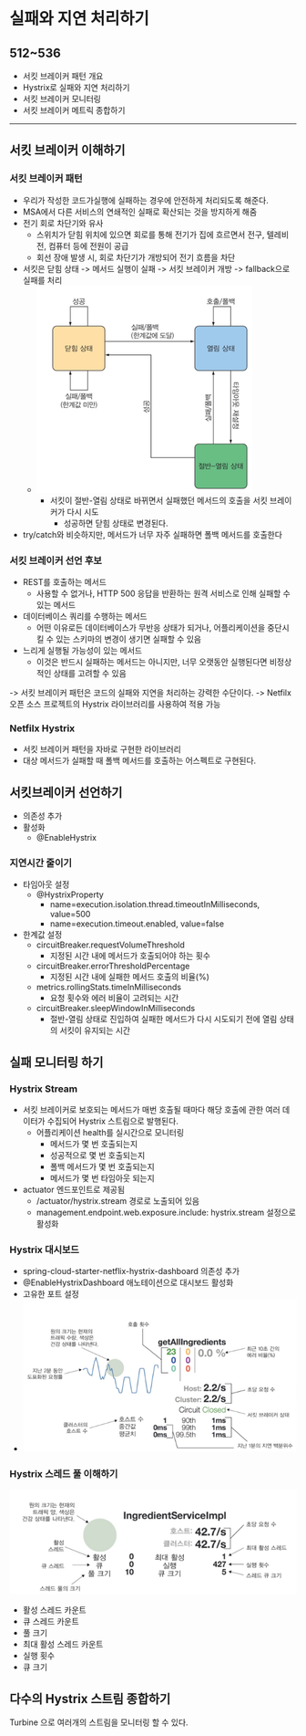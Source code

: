 # 실패와 지연 처리하기 
512~536
----
- 서킷 브레이커 패턴 개요
- Hystrix로 실패와 지연 처리하기
- 서킷 브레이커 모니터링
- 서킷 브레이커 메트릭 종합하기
----

## 서킷 브레이커 이해하기
### 서킷 브레이커 패턴
- 우리가 작성한 코드가실행에 실패하는 경우에 안전하게 처리되도록 해준다.
- MSA에서 다른 서비스의 연쇄적인 실패로 확산되는 것을 방지하게 해줌
- 전기 회로 차단기와 유사
  - 스위치가 닫힘 위치에 있으면 회로를 통해 전기가 집에 흐르면서 전구, 텔레비전, 컴퓨터 등에 전원이 공급
  - 회선 장애 발생 시, 회로 차단기가 개방되어 전기 흐름을 차단
- 서킷은 닫힘 상태 -> 메서드 실행이 실패 -> 서킷 브레이커 개방 -> fallback으로 실패를 처리
  - ![img_1.png](img_1.png)
    - 서킷이 절반-열림 상태로 바뀌면서 실패했던 메서드의 호출을 서킷 브레이커가 다시 시도
      - 성공하면 닫힘 상태로 변경된다.
- try/catch와 비슷하지만, 메서드가 너무 자주 실패하면 폴백 메서드를 호출한다

### 서킷 브레이커 선언 후보
- REST를 호출하는 메서드
  - 사용할 수 없거나, HTTP 500 응답을 반환하는 원격 서비스로 인해 실패할 수 있는 메서드
- 데이터베이스 쿼리를 수행하는 메서드
  - 어떤 이유로든 데이터베이스가 무반응 상태가 되거나, 어플리케이션을 중단시킬 수 있는 스키마의 변경이 생기면 실패할 수 있음
- 느리게 실행될 가능성이 있는 메서드
  - 이것은 반드시 실패하는 메서드는 아니지만, 너무 오랫동안 실행된다면 비정상적인 상태를 고려할 수 있음

-> 서킷 브레이커 패턴은 코드의 실패와 지연을 처리하는 강력한 수단이다.
-> Netfilx 오픈 소스 프로젝트의 Hystrix 라이브러리를 사용하여 적용 가능

### Netfilx Hystrix
- 서킷 브레이커 패턴을 자바로 구현한 라이브러리
- 대상 메서드가 실패할 때 폴백 메서드를 호출하는 어스펙트로 구현된다.

## 서킷브레이커 선언하기
- 의존성 추가
- 활성화
  - @EnableHystrix

### 지연시간 줄이기
- 타임아웃 설정
  - @HystrixProperty
    - name=execution.isolation.thread.timeoutInMilliseconds, value=500
    - name=execution.timeout.enabled, value=false
- 한계값 설정
  - circuitBreaker.requestVolumeThreshold
    - 지정된 시간 내에 메서드가 호출되어야 하는 횟수
  - circuitBreaker.errorThresholdPercentage
    - 지정된 시간 내에 실패한 메서드 호출의 비율(%)
  - metrics.rollingStats.timeInMilliseconds
    - 요청 횟수와 에러 비율이 고려되는 시간
  - circuitBreaker.sleepWindowInMilliseconds
    - 절반-열림 상태로 진입하여 실패한 메서드가 다시 시도되기 전에 열림 상태의 서킷이 유지되는 시간

## 실패 모니터링 하기
### Hystrix Stream
- 서킷 브레이커로 보호되는 메서드가 매번 호출될 때마다 해당 호출에 관한 여러 데이터가 수집되어 Hystrix 스트림으로 발행된다.
  - 어플리케이션 health를 실시간으로 모니터링
    - 메서드가 몇 번 호출되는지
    - 성공적으로 몇 번 호출되는지
    - 폴백 메서드가 몇 번 호출되는지
    - 메서드가 몇 번 타임아웃 되는지
- actuator 엔드포인트로 제공됨
  - /actuator/hystrix.stream 경로로 노출되어 있음
  - management.endpoint.web.exposure.include: hystrix.stream 설정으로 활성화

### Hystrix 대시보드
- spring-cloud-starter-netflix-hystrix-dashboard 의존성 추가
- @EnableHystrixDashboard 애노테이션으로 대시보드 활성화
- 고유한 포트 설정
- ![img_2.png](img_2.png)

### Hystrix 스레드 풀 이해하기
![img_3.png](img_3.png)
- 활성 스레드 카운트
- 큐 스레드 카운트
- 풀 크기
- 최대 활성 스레드 카운트
- 실행 횟수
- 큐 크기

## 다수의 Hystrix 스트림 종합하기
Turbine 으로 여러개의 스트림을 모니터링 할 수 있다.





